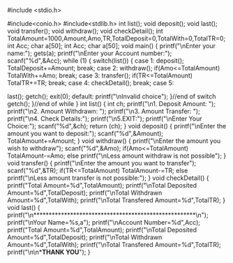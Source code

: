 #include <stdio.h>

#include<conio.h>
#include<stdlib.h>
int list();
void deposit();
void last();
void transfer();
void withdraw();
void checkDetail();
int TotalAmount=1000,Amount,Amo,TR,TotalDeposit=0,TotalWith=0,TotalTR=0;
int Acc;
char a[50];
int Acc;
char a[50];
void main() 
{
 printf("\nEnter your name:");
 gets(a);
 printf("\nEnter your Account number:");
 scanf("%d",&Acc);
 while (1)
 {
 switch(list())
 {
 case 1:
deposit();
 TotalDeposit+=Amount;
 break;
case 2:
 withdraw();
 if(Amo<=TotalAmount)
 TotalWith+=Amo;
 break;
 case 3:
 transfer();
 if(TR<=TotalAmount)
 TotalTR+=TR;
 break;
 case 4:
 checkDetail();
 break;
 case 5:
 
 last();
 getch();
 exit(0);
 default:
 printf("\nInvalid choice");
 }//end of switch
getch();
 }//end of while
}
int list()
{
 int ch;
 printf("\n1. Deposit Amount: ");
 printf("\n2. Amount Withdrawn: ");
 printf("\n3. Amount Transfer: ");
 printf("\n4. Check Details:");
 printf("\n5.EXIT:");
 printf("\nEnter Your Choice:");
 scanf("%d",&ch);
 return (ch);
}
void deposit()
{
 printf("\nEnter the amount you want to deposit:");
 scanf("%d",&Amount);
 TotalAmount+=Amount;
}
void withdraw()
{
 printf("\nEnter the amount you wish to withdraw");
 scanf("%d",&Amo);
 if(Amo<=TotalAmount)
 TotalAmount-=Amo;
 else
 printf("\nLess amount withdraw is not possible");
}
void transfer()
{
 printf("\nEnter the amount you want to transfer");
 scanf("%d",&TR);
 if(TR<=TotalAmount)
 TotalAmount-=TR;
 else
 printf("\nLess amount transfer is not possible:");
}
void checkDetail()
{
 printf("Total Amount=%d",TotalAmount);
 printf("\nTotal Deposited Amount=%d",TotalDeposit);
 printf("\nTotal Withdrawn Amount=%d",TotalWith);
 printf("\nTotal Transfered Amount=%d",TotalTR);
}
void last()
{
 printf("\n*****************************************************\n");
 printf("\nYour Name=%s,a");
 printf("\nAccount Number=%d",Acc);
 printf("Total Amount=%d",TotalAmount);
 printf("\nTotal Deposited Amount=%d",TotalDeposit);
 printf("\nTotal Withdrawn Amount=%d",TotalWith);
 printf("\nTotal Transfered Amount=%d",TotalTR);
 printf("\n\n*******THANK YOU******");
}
